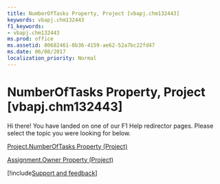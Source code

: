 ```yaml
---
title: NumberOfTasks Property, Project [vbapj.chm132443]
keywords: vbapj.chm132443
f1_keywords:
- vbapj.chm132443
ms.prod: office
ms.assetid: 80682461-8b36-4159-ae62-52a7bc22fd47
ms.date: 06/08/2017
localization_priority: Normal
---
```



# NumberOfTasks Property, Project [vbapj.chm132443]

Hi there! You have landed on one of our F1 Help redirector pages. Please select the topic you were looking for below.

[Project.NumberOfTasks Property (Project)](http://msdn.microsoft.com/library/24cd76f8-0817-2aee-92d0-15beec504257%28Office.15%29.aspx)

[Assignment.Owner Property (Project)](http://msdn.microsoft.com/library/d5051b82-a56a-93bb-cf85-81f3f99d3a11%28Office.15%29.aspx)

[!include[Support and feedback](~/includes/feedback-boilerplate.md)]